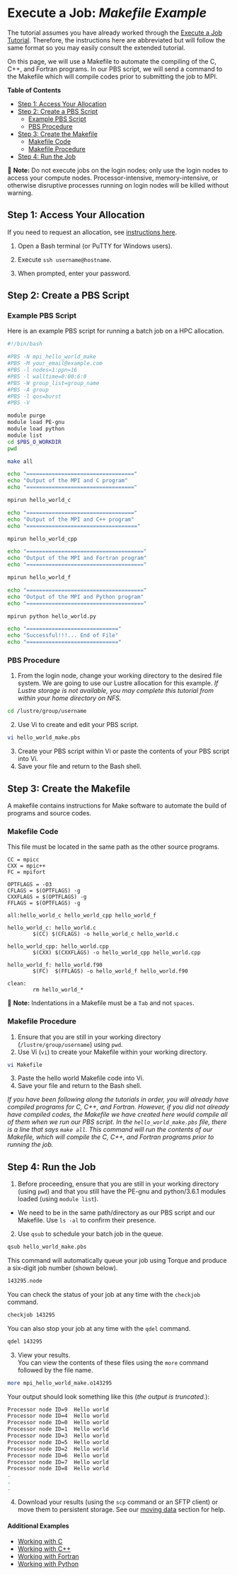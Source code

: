 # Execute a Job: _Makefile Example_

The tutorial assumes you have already worked through the [Execute a Job Tutorial](../execute-a-job.md). Therefore, the instructions here are abbreviated but will follow the same format so you may easily consult the extended tutorial.

On this page, we will use a Makefile to automate the compiling of the C, C++, and Fortran programs. In our PBS script, we will send a command to the Makefile which will compile codes prior to submitting the job to MPI.

**Table of Contents**

<!-- TOC depthFrom:2 depthTo:3 withLinks:1 updateOnSave:1 orderedList:0 -->

- [Step 1: Access Your Allocation](#step-1-access-your-allocation)
- [Step 2: Create a PBS Script](#step-2-create-a-pbs-script)
	- [Example PBS Script](#example-pbs-script)
	- [PBS Procedure](#pbs-procedure)
- [Step 3: Create the Makefile](#step-3-create-the-makefile)
	- [Makefile Code](#makefile-code)
	- [Makefile Procedure](#makefile-procedure)
- [Step 4: Run the Job](#step-4-run-the-job)

<!-- /TOC -->

📝 **Note:** Do not execute jobs on the login nodes; only use the login nodes to access your compute nodes. Processor-intensive, memory-intensive, or otherwise disruptive processes running on login nodes will be killed without warning.

## Step 1: Access Your Allocation

If you need to request an allocation, see [instructions here](../request-access.md).

1. Open a Bash terminal (or PuTTY for Windows users).
2. Execute `ssh username@hostname`.

3. When prompted, enter your password.


## Step 2: Create a PBS Script

### Example PBS Script

Here is an example PBS script for running a batch job on a HPC allocation.

```bash
#!/bin/bash

#PBS -N mpi_hello_world_make
#PBS -M your_email@example.com
#PBS -l nodes=1:ppn=16
#PBS -l walltime=0:00:6:0
#PBS -W group_list=group_name
#PBS -A group
#PBS -l qos=burst
#PBS -V

module purge
module load PE-gnu
module load python
module list
cd $PBS_O_WORKDIR
pwd

make all

echo "=================================="
echo "Output of the MPI and C program"
echo "=================================="

mpirun hello_world_c

echo "=================================="
echo "Output of the MPI and C++ program"
echo "==================================="

mpirun hello_world_cpp

echo "====================================="
echo "Output of the MPI and Fortran program"
echo "====================================="

mpirun hello_world_f

echo "====================================="
echo "Output of the MPI and Python program"
echo "====================================="

mpirun python hello_world.py

echo "============================="
echo "Successful!!!... End of File"
echo "============================="

```


### PBS Procedure

1. From the login node, change your working directory to the desired file system. We are going to use our Lustre allocation for this example. _If Lustre storage is not available, you may complete this tutorial from within your home directory on NFS._

  ```bash
  cd /lustre/group/username
  ```

2. Use Vi to create and edit your PBS script.

  ```bash
  vi hello_world_make.pbs
  ```

3. Create your PBS script within Vi or paste the contents of your PBS script into Vi.
4. Save your file and return to the Bash shell.


## Step 3: Create the Makefile

A makefile contains instructions for Make software to automate the build of programs and source codes.

### Makefile Code

This file must be located in the same path as the other source programs.

```make
CC = mpicc
CXX = mpic++
FC = mpifort

OPTFLAGS = -O3
CFLAGS = $(OPTFLAGS) -g
CXXFLAGS = $(OPTFLAGS) -g
FFLAGS = $(OPTFLAGS) -g

all:hello_world_c hello_world_cpp hello_world_f

hello_world_c: hello_world.c
		$(CC) $(CFLAGS) -o hello_world_c hello_world.c

hello_world_cpp: hello_world.cpp
		$(CXX) $(CXXFLAGS) -o hello_world_cpp hello_world.cpp

hello_world_f: hello_world.f90
		$(FC)  $(FFLAGS) -o hello_world_f hello_world.f90

clean:
		rm hello_world_*
```

📝 **Note:** Indentations in a Makefile must be a `Tab` and not `spaces`.

### Makefile Procedure

1. Ensure that you are still in your working directory (`/lustre/group/username`) using `pwd`.
2. Use Vi (`vi`) to create your Makefile within your working directory.

  ```bash
  vi Makefile
  ```

3. Paste the hello world Makefile code into Vi.
4. Save your file and return to the Bash shell.

_If you have been following along the tutorials in order, you will already have compiled programs for C, C++, and Fortran. However, if you did not already have compiled codes, the Makefile we have created here would compile all of them when we run our PBS script. In the `hello_world_make.pbs` file, there is a line that says `make all`. This command will run the contents of our Makefile, which will compile the C, C++, and Fortran programs prior to running the job._

## Step 4: Run the Job

1. Before proceeding, ensure that you are still in your working directory (using `pwd`) and that you still have the PE-gnu and python/3.6.1 modules loaded (using `module list`).

  - We need to be in the same path/directory as our PBS script and our Makefile. Use `ls -al` to confirm their presence.

2. Use `qsub` to schedule your batch job in the queue.

  ```bash
  qsub hello_world_make.pbs
  ```

  This command will automatically queue your job using Torque and produce a six-digit job number (shown below).<br>

  ```bash
  143295.node
  ```

  You can check the status of your job at any time with the `checkjob` command.

  ```bash
  checkjob 143295
  ```

  You can also stop your job at any time with the `qdel` command.

  ```bash
  qdel 143295
  ```

3. View your results.<br>
  You can view the contents of these files using the `more` command followed by the file name.<br>

  ```bash
  more mpi_hello_world_make.o143295
  ```

  Your output should look something like this (_the output is truncated._):

  ```bash
  Processor node ID=9  Hello world
  Processor node ID=4  Hello world
  Processor node ID=0  Hello world
  Processor node ID=1  Hello world
  Processor node ID=3  Hello world
  Processor node ID=5  Hello world
  Processor node ID=2  Hello world
  Processor node ID=6  Hello world
  Processor node ID=7  Hello world
  Processor node ID=8  Hello world
  .
  .
  .
  ```

4. Download your results (using the `scp` command or an SFTP client) or move them to persistent storage. See our [moving data](../../../data-transfer-storage/moving-data.md) section for help.

#### Additional Examples
- [Working with C](../execute-a-job.md)
- [Working with C++](cpp.md)
- [Working with Fortran](fortran.md)
- [Working with Python](python.md)
